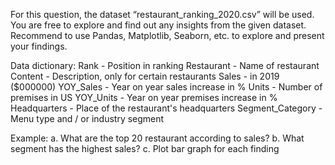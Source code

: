 For this question, the dataset “restaurant_ranking_2020.csv” will be used. You are free
to explore and find out any insights from the given dataset. Recommend to use Pandas,
Matplotlib, Seaborn, etc. to explore and present your findings.

Data dictionary:
Rank - Position in ranking
Restaurant - Name of restaurant
Content - Description, only for certain restaurants
Sales - in 2019 ($000000)
YOY_Sales - Year on year sales increase in %
Units - Number of premises in US
YOY_Units - Year on year premises increase in %
Headquarters - Place of the restaurant's headquarters
Segment_Category - Menu type and / or industry segment

Example:
a. What are the top 20 restaurant according to sales?
b. What segment has the highest sales?
c. Plot bar graph for each finding
